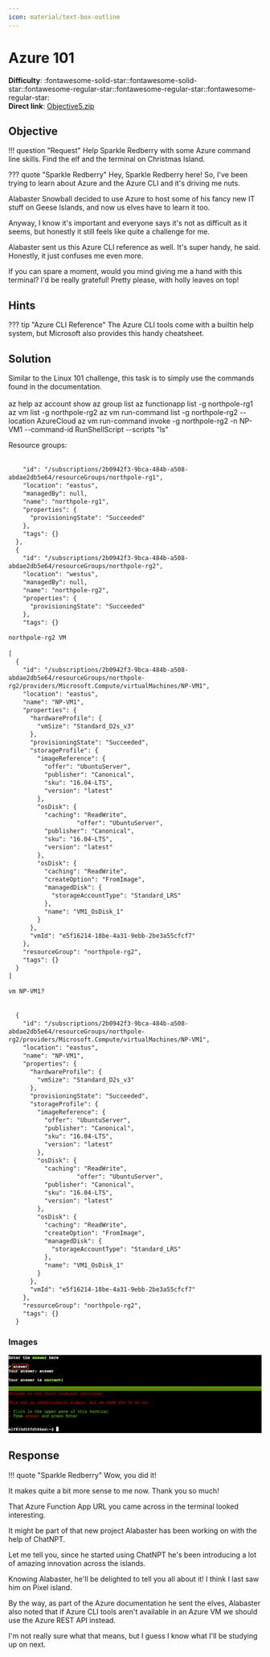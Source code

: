 ```yaml
---
icon: material/text-box-outline
---
```


# Azure 101

**Difficulty**: :fontawesome-solid-star::fontawesome-solid-star::fontawesome-regular-star::fontawesome-regular-star::fontawesome-regular-star:<br/>
**Direct link**: [Objective5.zip](https://.../)

## Objective

!!! question "Request"
    Help Sparkle Redberry with some Azure command line skills. Find the elf and the terminal on Christmas Island.

??? quote "Sparkle Redberry"
    Hey, Sparkle Redberry here! So, I've been trying to learn about Azure and the Azure CLI and it's driving me nuts.

Alabaster Snowball decided to use Azure to host some of his fancy new IT stuff on Geese Islands, and now us elves have to learn it too.

Anyway, I know it's important and everyone says it's not as difficult as it seems, but honestly it still feels like quite a challenge for me.

Alabaster sent us this Azure CLI reference as well. It's super handy, he said. Honestly, it just confuses me even more.

If you can spare a moment, would you mind giving me a hand with this terminal? I'd be really grateful! Pretty please, with holly leaves on top!

## Hints

??? tip "Azure CLI Reference"
    The Azure CLI tools come with a builtin help system, but Microsoft also provides this handy cheatsheet.

## Solution

Similar to the Linux 101 challenge, this task is to simply use the commands found in the documentation. <br><br>
az help
az account show
az group list
az functionapp list -g northpole-rg1
az vm list -g northpole-rg2
az vm run-command list -g northpole-rg2 --location AzureCloud 
az vm run-command invoke -g northpole-rg2 -n NP-VM1 --command-id RunShellScript --scripts "ls"

Resource groups:<br><br>
```  {
    "id": "/subscriptions/2b0942f3-9bca-484b-a508-abdae2db5e64/resourceGroups/northpole-rg1",
    "location": "eastus",
    "managedBy": null,
    "name": "northpole-rg1",
    "properties": {
      "provisioningState": "Succeeded"
    },
    "tags": {}
  },
  {
    "id": "/subscriptions/2b0942f3-9bca-484b-a508-abdae2db5e64/resourceGroups/northpole-rg2",
    "location": "westus",
    "managedBy": null,
    "name": "northpole-rg2",
    "properties": {
      "provisioningState": "Succeeded"
    },
    "tags": {}
```

```
northpole-rg2 VM

[
  {
    "id": "/subscriptions/2b0942f3-9bca-484b-a508-abdae2db5e64/resourceGroups/northpole-rg2/providers/Microsoft.Compute/virtualMachines/NP-VM1",
    "location": "eastus",
    "name": "NP-VM1",
    "properties": {
      "hardwareProfile": {
        "vmSize": "Standard_D2s_v3"
      },
      "provisioningState": "Succeeded",
      "storageProfile": {
        "imageReference": {
          "offer": "UbuntuServer",
          "publisher": "Canonical",
          "sku": "16.04-LTS",
          "version": "latest"
        },
        "osDisk": {
          "caching": "ReadWrite",
                   "offer": "UbuntuServer",
          "publisher": "Canonical",
          "sku": "16.04-LTS",
          "version": "latest"
        },
        "osDisk": {
          "caching": "ReadWrite",
          "createOption": "FromImage",
          "managedDisk": {
            "storageAccountType": "Standard_LRS"
          },
          "name": "VM1_OsDisk_1"
        }
      },
      "vmId": "e5f16214-18be-4a31-9ebb-2be3a55cfcf7"
    },
    "resourceGroup": "northpole-rg2",
    "tags": {}
  }
]
```

```
vm NP-VM1?
  
  
  {
    "id": "/subscriptions/2b0942f3-9bca-484b-a508-abdae2db5e64/resourceGroups/northpole-rg2/providers/Microsoft.Compute/virtualMachines/NP-VM1",
    "location": "eastus",
    "name": "NP-VM1",
    "properties": {
      "hardwareProfile": {
        "vmSize": "Standard_D2s_v3"
      },
      "provisioningState": "Succeeded",
      "storageProfile": {
        "imageReference": {
          "offer": "UbuntuServer",
          "publisher": "Canonical",
          "sku": "16.04-LTS",
          "version": "latest"
        },
        "osDisk": {
          "caching": "ReadWrite",
                   "offer": "UbuntuServer",
          "publisher": "Canonical",
          "sku": "16.04-LTS",
          "version": "latest"
        },
        "osDisk": {
          "caching": "ReadWrite",
          "createOption": "FromImage",
          "managedDisk": {
            "storageAccountType": "Standard_LRS"
          },
          "name": "VM1_OsDisk_1"
        }
      },
      "vmId": "e5f16214-18be-4a31-9ebb-2be3a55cfcf7"
    },
    "resourceGroup": "northpole-rg2",
    "tags": {}
  }
```

### Images

![Terminal output](../img/objectives/o5/terminal_output_o5.png)

## Response

!!! quote "Sparkle Redberry"
    Wow, you did it!

It makes quite a bit more sense to me now. Thank you so much!

That Azure Function App URL you came across in the terminal looked interesting.

It might be part of that new project Alabaster has been working on with the help of ChatNPT.

Let me tell you, since he started using ChatNPT he's been introducing a lot of amazing innovation across the islands.

Knowing Alabaster, he'll be delighted to tell you all about it! I think I last saw him on Pixel island.

By the way, as part of the Azure documentation he sent the elves, Alabaster also noted that if Azure CLI tools aren't available in an Azure VM we should use the Azure REST API instead.

I'm not really sure what that means, but I guess I know what I'll be studying up on next.

